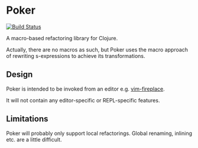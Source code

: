 Poker
=====

[![Build Status](https://travis-ci.org/ctford/poker.png)](https://travis-ci.org/ctford/poker)

A macro-based refactoring library for Clojure.

Actually, there are no macros as such, but Poker uses
the macro approach of rewriting s-expressions to achieve
its transformations.

Design
------

Poker is intended to be invoked from an editor e.g.
[vim-fireplace](https://github.com/tpope/vim-fireplace).

It will not contain any editor-specific or REPL-specific
features.

Limitations
-----------

Poker will probably only support local refactorings.
Global renaming, inlining etc. are a little difficult.
